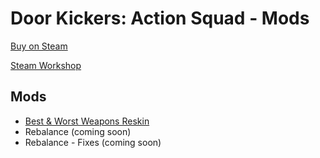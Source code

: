 # Door Kickers: Action Squad - Mods

[Buy on Steam](https://store.steampowered.com/app/686200/Door_Kickers_Action_Squad/)

[Steam Workshop](https://steamcommunity.com/app/686200/workshop/)

## Mods

- [Best & Worst Weapons Reskin](https://steamcommunity.com/workshop/filedetails/?id=1948093436)
- Rebalance (coming soon)
- Rebalance - Fixes (coming soon)